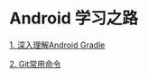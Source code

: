 # Android 学习之路
 [ 1. 深入理解Android Gradle ](https://github.com/gf5353/Diary/blob/master/%E6%B7%B1%E5%85%A5%E7%90%86%E8%A7%A3AndroidGradle.md "Android Gradle")
 
 [ 2. Git常用命令 ](https://github.com/gf5353/Diary/blob/master/Git%E5%B8%B8%E7%94%A8%E5%91%BD%E4%BB%A4.md "git")

